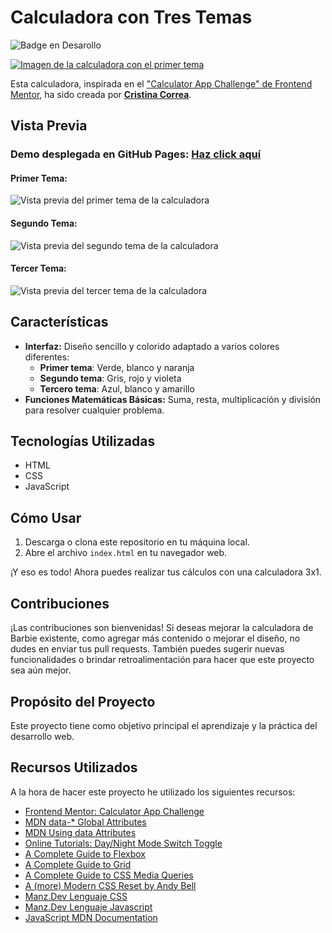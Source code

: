 # Calculadora con Tres Temas
![Badge en Desarollo](https://img.shields.io/badge/STATUS-EN%20DESARROLLO-green) <br/>

[![Imagen de la calculadora con el primer tema](https://github.com/CrisCorreaS/three-themed-calculator/blob/main/img/visualizaci%C3%B3n/calculadora-vista1.png)](https://criscorreas.github.io/three-themed-calculator/)

Esta calculadora, inspirada en el ["Calculator App Challenge" de Frontend Mentor](https://www.frontendmentor.io/challenges/calculator-app-9lteq5N29), ha sido creada por **[Cristina Correa](https://www.linkedin.com/in/cristina-correa-segade/)**.

## Vista Previa

### **Demo desplegada en GitHub Pages:** **[Haz click aquí](https://criscorreas.github.io/barbie-calculator/)**

#### Primer Tema:
![Vista previa del primer tema de la calculadora](https://github.com/CrisCorreaS/three-themed-calculator/blob/main/img/visualizaci%C3%B3n/calculadora-vista1.png)

#### Segundo Tema:
![Vista previa del segundo tema de la calculadora](https://github.com/CrisCorreaS/three-themed-calculator/blob/main/img/visualizaci%C3%B3n/calculadora-vista2.png)

#### Tercer Tema:
![Vista previa del tercer tema de la calculadora](https://github.com/CrisCorreaS/three-themed-calculator/blob/main/img/visualizaci%C3%B3n/calculadora-vista3.png)

## Características

- **Interfaz:** Diseño sencillo y colorido adaptado a varios colores diferentes:
  - **Primer tema**: Verde, blanco y naranja
  - **Segundo tema**: Gris, rojo y violeta
  - **Tercero tema**: Azul, blanco y amarillo
- **Funciones Matemáticas Básicas:** Suma, resta, multiplicación y división para resolver cualquier problema.

## Tecnologías Utilizadas

- HTML
- CSS
- JavaScript

## Cómo Usar

1. Descarga o clona este repositorio en tu máquina local.
2. Abre el archivo `index.html` en tu navegador web.

¡Y eso es todo! Ahora puedes realizar tus cálculos con una calculadora 3x1.

## Contribuciones

¡Las contribuciones son bienvenidas! Si deseas mejorar la calculadora de Barbie existente, como agregar más contenido o mejorar el diseño, no dudes en enviar tus pull requests. También puedes sugerir nuevas funcionalidades o brindar retroalimentación para hacer que este proyecto sea aún mejor.

## Propósito del Proyecto

Este proyecto tiene como objetivo principal el aprendizaje y la práctica del desarrollo web.

## Recursos Utilizados
A la hora de hacer este proyecto he utilizado los siguientes recursos:
- [Frontend Mentor: Calculator App Challenge](https://www.frontendmentor.io/challenges/calculator-app-9lteq5N29)
- [MDN data-* Global Attributes](https://developer.mozilla.org/en-US/docs/Web/HTML/Global_attributes/data-*)
- [MDN Using data Attributes](https://developer.mozilla.org/en-US/docs/Learn/HTML/Howto/Use_data_attributes)
- [Online Tutorials: Day/Night Mode Switch Toggle](https://www.youtube.com/watch?v=hy27lzmButc)
- [A Complete Guide to Flexbox](https://css-tricks.com/snippets/css/a-guide-to-flexbox/) 
- [A Complete Guide to Grid](https://css-tricks.com/snippets/css/complete-guide-grid/) 
- [A Complete Guide to CSS Media Queries](https://css-tricks.com/a-complete-guide-to-css-media-queries/)
- [A (more) Modern CSS Reset by Andy Bell](https://piccalil.li/blog/a-more-modern-css-reset/)
- [Manz.Dev Lenguaje CSS](https://lenguajecss.com/css/)
- [Manz.Dev Lenguaje Javascript](https://lenguajejs.com/javascript/)
- [JavaScript MDN Documentation](https://developer.mozilla.org/en-US/docs/Web/JavaScript)
